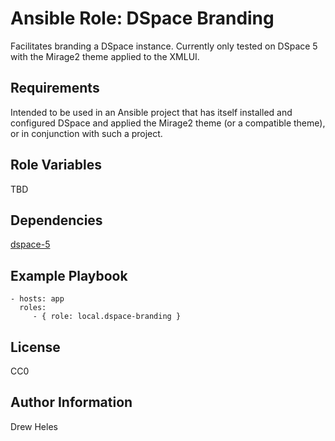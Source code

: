 Ansible Role: DSpace Branding
=========

Facilitates branding a DSpace instance.
Currently only tested on DSpace 5 with the Mirage2 theme applied to the XMLUI.

Requirements
------------

Intended to be used in an Ansible project that has itself installed and configured DSpace and applied the Mirage2 theme (or a compatible theme), or in conjunction with such a project.

Role Variables
--------------

TBD

Dependencies
------------

[dspace-5](https://github.com/dheles/dspace-5-ansible-role.git)

Example Playbook
----------------

    - hosts: app
      roles:
         - { role: local.dspace-branding }

License
-------

CC0

Author Information
------------------

Drew Heles
